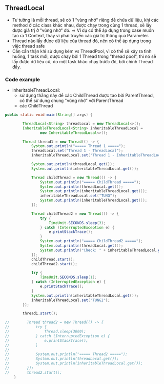 ## ThreadLocal
- Tư tưởng là mỗi thread, sẽ có 1 "vùng nhớ" riêng để chứa dữ liệu, khi các method ở các class khác nhau, được chạy trong cùng 1 thread, sẽ lấy được giá trị ở "vùng nhớ" đó.
=> Ví dụ có thể áp dụng trong case muốn tạo ra 1 Context, thay vì phải truyền các giá trị thông qua Parameter.
- Thread nào lấy được dữ liệu của thread đó, nên có thể áp dụng trong việc thread safe
- Cần cẩn thận khi sử dụng kèm vs ThreadPool, vì có thể sẽ xảy ra tình huống, 1 task mới, được chạy bởi 1 Thread trong "thread pool", thì nó sẽ lấy được dữ liệu cũ, do một task khác
chạy trước đó, bởi chính Thread đấy.
### Code example
- InheritableThreadLocal: 
    - sử dụng thằng này để các ChildThread được tạo bởi ParentThread, có thể sử dụng chung "vùng nhớ" với ParentThread
    - các ChildThread

```java
public static void main(String[] args) {

        ThreadLocal<String> threadLocal = new ThreadLocal<>();
        InheritableThreadLocal<String> inheritableThreadLocal =
                new InheritableThreadLocal<>();

        Thread thread1 = new Thread(() -> {
            System.out.println("===== Thread 1 =====");
            threadLocal.set("Thread 1 - ThreadLocal");
            inheritableThreadLocal.set("Thread 1 - InheritableThreadLocal");

            System.out.println(threadLocal.get());
            System.out.println(inheritableThreadLocal.get());

            Thread childThread = new Thread(() -> {
                System.out.println("===== ChildThread =====");
                System.out.println(threadLocal.get());
                System.out.println(inheritableThreadLocal.get());
                inheritableThreadLocal.set("TUNG");
                System.out.println(inheritableThreadLocal.get());
            });

            Thread childThread2 = new Thread(() -> {
                try {
                    TimeUnit.SECONDS.sleep(3);
                } catch (InterruptedException e) {
                    e.printStackTrace();
                }
                System.out.println("===== ChildThread2 =====");
                System.out.println(threadLocal.get());
                System.out.println("Check: " + inheritableThreadLocal.get());
            });
            childThread.start();
            childThread2.start();

            try {
                TimeUnit.SECONDS.sleep(1);
            } catch (InterruptedException e) {
                e.printStackTrace();
            }
            System.out.println(inheritableThreadLocal.get());
            inheritableThreadLocal.set("TUNG2");
        });

        thread1.start();

//        Thread thread2 = new Thread(() -> {
//            try {
//                Thread.sleep(3000);
//            } catch (InterruptedException e) {
//                e.printStackTrace();
//            }
//
//            System.out.println("===== Thread2 =====");
//            System.out.println(threadLocal.get());
//            System.out.println(inheritableThreadLocal.get());
//        });
//        thread2.start();
    }
```